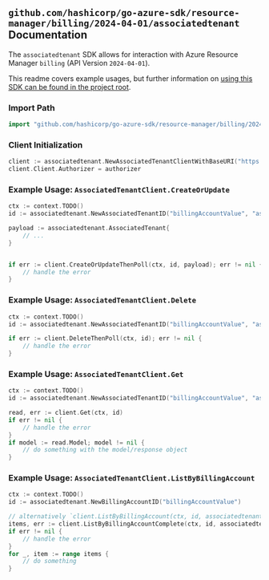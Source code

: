 
## `github.com/hashicorp/go-azure-sdk/resource-manager/billing/2024-04-01/associatedtenant` Documentation

The `associatedtenant` SDK allows for interaction with Azure Resource Manager `billing` (API Version `2024-04-01`).

This readme covers example usages, but further information on [using this SDK can be found in the project root](https://github.com/hashicorp/go-azure-sdk/tree/main/docs).

### Import Path

```go
import "github.com/hashicorp/go-azure-sdk/resource-manager/billing/2024-04-01/associatedtenant"
```


### Client Initialization

```go
client := associatedtenant.NewAssociatedTenantClientWithBaseURI("https://management.azure.com")
client.Client.Authorizer = authorizer
```


### Example Usage: `AssociatedTenantClient.CreateOrUpdate`

```go
ctx := context.TODO()
id := associatedtenant.NewAssociatedTenantID("billingAccountValue", "associatedTenantValue")

payload := associatedtenant.AssociatedTenant{
	// ...
}


if err := client.CreateOrUpdateThenPoll(ctx, id, payload); err != nil {
	// handle the error
}
```


### Example Usage: `AssociatedTenantClient.Delete`

```go
ctx := context.TODO()
id := associatedtenant.NewAssociatedTenantID("billingAccountValue", "associatedTenantValue")

if err := client.DeleteThenPoll(ctx, id); err != nil {
	// handle the error
}
```


### Example Usage: `AssociatedTenantClient.Get`

```go
ctx := context.TODO()
id := associatedtenant.NewAssociatedTenantID("billingAccountValue", "associatedTenantValue")

read, err := client.Get(ctx, id)
if err != nil {
	// handle the error
}
if model := read.Model; model != nil {
	// do something with the model/response object
}
```


### Example Usage: `AssociatedTenantClient.ListByBillingAccount`

```go
ctx := context.TODO()
id := associatedtenant.NewBillingAccountID("billingAccountValue")

// alternatively `client.ListByBillingAccount(ctx, id, associatedtenant.DefaultListByBillingAccountOperationOptions())` can be used to do batched pagination
items, err := client.ListByBillingAccountComplete(ctx, id, associatedtenant.DefaultListByBillingAccountOperationOptions())
if err != nil {
	// handle the error
}
for _, item := range items {
	// do something
}
```
